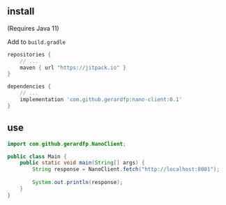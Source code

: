 ## install

(Requires Java 11) 

Add to `build.gradle`
``` groovy
repositories {
    // ...
    maven { url "https://jitpack.io" }
}

dependencies {
    // ...
    implementation 'com.github.gerardfp:nano-client:0.1'
}
```

## use
```java
import com.github.gerardfp.NanoClient;

public class Main {
    public static void main(String[] args) {
        String response = NanoClient.fetch("http://localhost:8001");
        
        System.out.println(response);
    }
}
```
